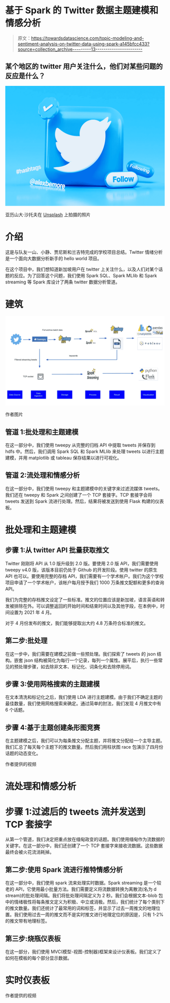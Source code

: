 # 基于 Spark 的 Twitter 数据主题建模和情感分析

> 原文：<https://towardsdatascience.com/topic-modeling-and-sentiment-analysis-on-twitter-data-using-spark-a145bfcc433?source=collection_archive---------13----------------------->

## 某个地区的 twitter 用户关注什么，他们对某些问题的反应是什么？

![](img/9bc66a129010deeb0b06e803c2d37988.png)

亚历山大·沙托夫在 [Unsplash](https://unsplash.com/) 上拍摄的照片

# 介绍

这是与队友一山、小静、贾尼斯和兰吉特完成的学校项目总结。Twitter 情绪分析是一个面向大数据分析新手的 hello world 项目。

在这个项目中，我们想知道新加坡用户在 twitter 上关注什么，以及人们对某个话题的反应。为了回答这个问题，我们使用 Spark SQL、Spark MLlib 和 Spark streaming 等 Spark 库设计了两条 twitter 数据分析管道。

# **建筑**

![](img/ae2f89ab25f5599bb0e51615c44bf625.png)

作者图片

## 管道 1:批处理和主题建模

在这一部分中，我们使用 tweepy 从完整的归档 API 中提取 tweets 并保存到 hdfs 中。然后，我们调用 Spark SQL 和 Spark MLlib 来处理 tweets 以进行主题建模，并用 matplotlib 或 tableau 保存结果以进行可视化。

## 管道 2:流处理和情感分析

在这一部分中，我们使用 tweepy 和主题建模中的关键字来过滤流媒体 tweets。我们还在 tweepy 和 Spark 之间创建了一个 TCP 套接字。TCP 套接字会将 tweets 发送到 Spark 流进行处理。然后，结果将被发送到使用 Flask 构建的仪表板。

# 批处理和主题建模

## 步骤 1:从 twitter API 批量获取推文

Twitter 刚刚将 API 从 1.0 版升级到 2.0 版。要使用 2.0 版 API，我们需要使用 tweepy v4.0 版，该版本目前仍处于 Github 的开发阶段。使用 twitter 的原生 API 也可以。要使用完整的存档 API，我们需要有一个学术帐户。我们为这个学校项目申请了一个学术帐户，该帐户每月授予我们 1000 万条推文配额和更多的查询 API。

我们为完整的存档推文设定了一些标准。推文的位置应该是新加坡，语言英语和转发被排除在外。可以调整返回的开始时间和结束时间以及其他字段，在本例中，时间设置为 2021 年 4 月。

对于 4 月份发布的推文，我们能够提取出大约 4.8 万条符合标准的推文。

## 第二步:批处理

在这一步中，我们需要在建模之前做一些预处理。我们探索了 tweets 的 json 结构。嵌套 json 结构被简化为每行一个记录，每列一个属性。展平后，执行一些常见的预处理步骤，如去除非文本、标记化、词条化和去除停用词。

## 步骤 3:使用网格搜索的主题建模

在文本清洗和标记化之后，我们使用 LDA 进行主题建模。由于我们不确定主题的最佳数量，我们使用网格搜索来确定。通过简单的肘法，我们发现 4 月推文中有 6 个话题。

## 步骤 4:基于主题创建条形图竞赛

在主题建模之后，我们可以为每条推文分配主题，并将推文分配给一个主导主题。我们汇总了每天每个主题下的推文数量。然后我们用柱状图 race 包演示了四月份话题的动态变化。

作者提供的视频

# 流处理和情感分析

# 步骤 1:过滤后的 tweets 流并发送到 TCP 套接字

从第一个管道，我们决定把重点放在缅甸政变的话题。我们使用缅甸作为流数据的关键字。在这一部分中，我们还创建了一个 TCP 套接字来接收流数据。这些数据最终会被火花流消耗掉。

## 第二步:使用 Spark 流进行推特情感分析

在这一部分中，我们使用 spark 流来处理实时数据。Spark streaming 是一个较老的 API，它使用最小批量方法。我们需要定义将流数据转换为离散流(名为 d stream)的批处理间隔。我们将批处理间隔定义为 2 秒。我们会根据文本-blob 包中的情绪极性将每条推文定义为积极、中立或消极。然后，我们统计了每个类别下的推文数量。我们还统计了最常用的词和标签，并显示了过去一周推文的地理位置。我们使用过去一周的推文而不是实时推文进行地理定位的原因是，只有 1-2%的推文带有地理标签。

## 第三步:烧瓶仪表板

在这一部分，我们使用 MVC(模型-视图-控制器)框架来设计仪表板。我们定义了如何在模板的每个部分显示数据。

# 实时仪表板

作者提供的视频